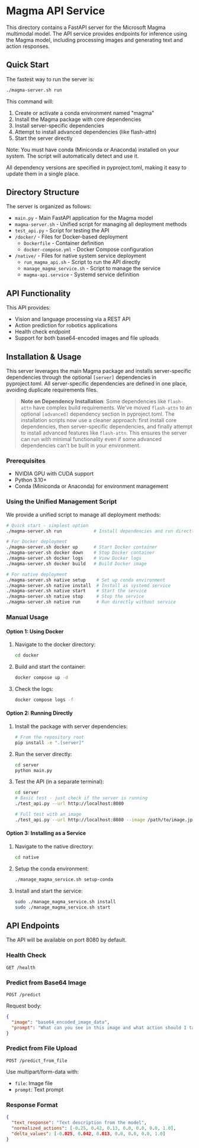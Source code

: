 # Magma API Service

This directory contains a FastAPI server for the Microsoft Magma multimodal model. The API service provides endpoints for inference using the Magma model, including processing images and generating text and action responses.

## Quick Start

The fastest way to run the server is:

```bash
./magma-server.sh run
```

This command will:
1. Create or activate a conda environment named "magma"
2. Install the Magma package with core dependencies
3. Install server-specific dependencies
4. Attempt to install advanced dependencies (like flash-attn)
5. Start the server directly

Note: You must have conda (Miniconda or Anaconda) installed on your system. 
The script will automatically detect and use it.

All dependency versions are specified in pyproject.toml, making it easy to update them in a single place.

## Directory Structure

The server is organized as follows:
- `main.py` - Main FastAPI application for the Magma model
- `magma-server.sh` - Unified script for managing all deployment methods
- `test_api.py` - Script for testing the API
- `/docker/` - Files for Docker-based deployment
  - `Dockerfile` - Container definition
  - `docker-compose.yml` - Docker Compose configuration
- `/native/` - Files for native system service deployment
  - `run_magma_api.sh` - Script to run the API directly
  - `manage_magma_service.sh` - Script to manage the service
  - `magma-api.service` - Systemd service definition

## API Functionality

This API provides:
- Vision and language processing via a REST API
- Action prediction for robotics applications
- Health check endpoint
- Support for both base64-encoded images and file uploads

## Installation & Usage

This server leverages the main Magma package and installs server-specific dependencies through the optional `[server]` dependencies in pyproject.toml. All server-specific dependencies are defined in one place, avoiding duplicate requirements files.

> **Note on Dependency Installation**: Some dependencies like `flash-attn` have complex build requirements. We've moved `flash-attn` to an optional `[advanced]` dependency section in pyproject.toml. The installation scripts now use a cleaner approach: first install core dependencies, then server-specific dependencies, and finally attempt to install advanced features like `flash-attn`. This ensures the server can run with minimal functionality even if some advanced dependencies can't be built in your environment.

### Prerequisites

- NVIDIA GPU with CUDA support
- Python 3.10+
- Conda (Miniconda or Anaconda) for environment management

### Using the Unified Management Script

We provide a unified script to manage all deployment methods:

```bash
# Quick start - simplest option
./magma-server.sh run            # Install dependencies and run directly

# For Docker deployment
./magma-server.sh docker up      # Start Docker container
./magma-server.sh docker down    # Stop Docker container
./magma-server.sh docker logs    # View Docker logs
./magma-server.sh docker build   # Build Docker image

# For native deployment
./magma-server.sh native setup    # Set up conda environment
./magma-server.sh native install  # Install as systemd service
./magma-server.sh native start    # Start the service
./magma-server.sh native stop     # Stop the service
./magma-server.sh native run      # Run directly without service
```

### Manual Usage

#### Option 1: Using Docker

1. Navigate to the docker directory:
   ```bash
   cd docker
   ```

2. Build and start the container:
   ```bash
   docker compose up -d
   ```

3. Check the logs:
   ```bash
   docker compose logs -f
   ```

#### Option 2: Running Directly

1. Install the package with server dependencies:
   ```bash
   # From the repository root
   pip install -e ".[server]"
   ```

2. Run the server directly:
   ```bash
   cd server
   python main.py
   ```

3. Test the API (in a separate terminal):
   ```bash
   cd server
   # Basic test - just check if the server is running
   ./test_api.py --url http://localhost:8080
   
   # Full test with an image
   ./test_api.py --url http://localhost:8080 --image /path/to/image.jpg
   ```

#### Option 3: Installing as a Service

1. Navigate to the native directory:
   ```bash
   cd native
   ```

2. Setup the conda environment:
   ```bash
   ./manage_magma_service.sh setup-conda
   ```

3. Install and start the service:
   ```bash
   sudo ./manage_magma_service.sh install
   sudo ./manage_magma_service.sh start
   ```

## API Endpoints

The API will be available on port 8080 by default.

### Health Check
```
GET /health
```

### Predict from Base64 Image
```
POST /predict
```

Request body:
```json
{
  "image": "base64_encoded_image_data",
  "prompt": "What can you see in this image and what action should I take?"
}
```

### Predict from File Upload
```
POST /predict_from_file
```
Use multipart/form-data with:
- `file`: Image file
- `prompt`: Text prompt

### Response Format

```json
{
  "text_response": "Text description from the model",
  "normalized_actions": [-0.25, 0.42, 0.13, 0.0, 0.0, 0.0, 1.0],
  "delta_values": [-0.025, 0.042, 0.013, 0.0, 0.0, 0.0, 1.0]
}
```